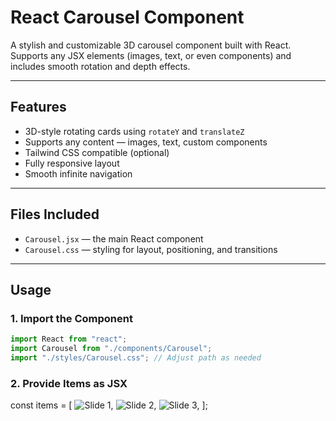 #  React Carousel Component

A stylish and customizable 3D carousel component built with React. Supports any JSX elements (images, text, or even components) and includes smooth rotation and depth effects.

---

##  Features

- 3D-style rotating cards using `rotateY` and `translateZ`
- Supports any content — images, text, custom components
- Tailwind CSS compatible (optional)
- Fully responsive layout
- Smooth infinite navigation

---

##  Files Included

- `Carousel.jsx` — the main React component
- `Carousel.css` — styling for layout, positioning, and transitions

---

##  Usage

### 1. Import the Component

```jsx
import React from "react";
import Carousel from "./components/Carousel";
import "./styles/Carousel.css"; // Adjust path as needed

```
### 2. Provide Items as JSX
const items = [
  <img src="/images/1.jpg" alt="Slide 1" />,
  <img src="/images/2.jpg" alt="Slide 2" />,
  <img src="/images/3.jpg" alt="Slide 3" />,
];

<Carousel items={items} />


